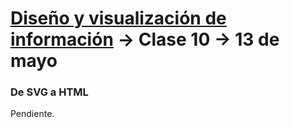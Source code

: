 # [Diseño y visualización de información](https://github.com/profesorfaco/aud5v027-2025) → Clase 10 → 13 de mayo

### De SVG a HTML

Pendiente.